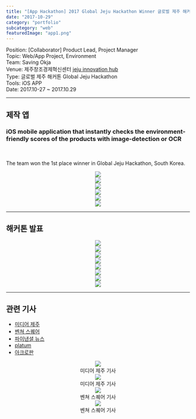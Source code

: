 ```yaml
---
title: "[App Hackathon] 2017 Global Jeju Hackathon Winner 글로벌 제주 해커톤 우승작 앱"
date: "2017-10-29"
category: "portfolio"
subcategory: "web"
featuredImage: "app1.png"
---
```


<div class="intro">
Position: [Collaborator] Product Lead, Project Manager <br />
Topic: Web/App Project, Environment <br />
Team: Saving Okja<br />
Venue: 제주창조경제혁신센터 <a target="_blank" rel="noreferrer" href="http://jccei.kr/">jeju innovation hub </a> <br />
Type: 글로벌 제주 해커톤 Global Jeju Hackathon <br />
Tools: iOS APP <br />
Date: 2017.10-27 ~ 2017.10.29
</div>

<hr />

## 제작 앱

<h3>iOS mobile application that instantly checks the environment-friendly scores of the products with image-detection or OCR</h3> <br />

The team won the 1st place winner in Global Jeju Hackathon, South Korea.

<figure class="verticalImg" style="display: block; margin: 0 auto; text-align: center">
<img src="app1.png" >
<figcaption></figcaption>
</figure>
<figure class="verticalImg" style="display: block; margin: 0 auto; text-align: center">
<img src="app3.png" >
<figcaption></figcaption>
</figure>
<figure class="verticalImg" style="display: block; margin: 0 auto; text-align: center">
<img src="app5.png" >
<figcaption></figcaption>
</figure>
<figure class="verticalImg" style="display: block; margin: 0 auto; text-align: center">
<img src="app6.png" >
<figcaption></figcaption>
</figure>
<figure class="verticalImg" style="display: block; margin: 0 auto; text-align: center">
<img src="app7.png" >
<figcaption></figcaption>
</figure>
<figure class="verticalImg" style="display: block; margin: 0 auto; text-align: center">
<img src="app8.png" >
<figcaption></figcaption>
</figure>

<hr />

## 해커톤 발표 
<figure style="display: block; margin: 0 auto; text-align: center">
<img src="0003.jpg" >
<figcaption></figcaption>
</figure>
<figure style="display: block; margin: 0 auto; text-align: center">
<img src="0004.jpg" >
<figcaption></figcaption>
</figure>
<figure style="display: block; margin: 0 auto; text-align: center">
<img src="0005.jpg" >
<figcaption></figcaption>
</figure>
<figure style="display: block; margin: 0 auto; text-align: center">
<img src="0006.jpg" >
<figcaption></figcaption>
</figure>
<figure style="display: block; margin: 0 auto; text-align: center">
<img src="0011.jpg" >
<figcaption></figcaption>
</figure>
<figure style="display: block; margin: 0 auto; text-align: center">
<img src="0013.jpg" >
<figcaption></figcaption>
</figure>
<figure style="display: block; margin: 0 auto; text-align: center">
<img src="0014.jpg" >
<figcaption></figcaption>
</figure>
<figure style="display: block; margin: 0 auto; text-align: center">
<img src="0016.jpg" >
<figcaption></figcaption>
</figure>

<hr />

## 관련 기사

- [미디어 제주](https://www.mediajeju.com/news/articleView.html?idxno=300562)
- [벤쳐 스퀘어](https://www.venturesquare.net/755362)
- [파이낸셜 뉴스](https://www.fnnews.com/news/201711010910579159)
- [platum](https://platum.kr/archives/90259)
- [아크로판](http://kr.acrofan.com/detail.php?number=71346&type=&lang=&UA=)

<figure style="display: block; margin: 0 auto; text-align: center">
<img src="mediajeju1.png" >
<figcaption>미디어 제주 기사</figcaption>
</figure>

<figure style="display: block; margin: 0 auto; text-align: center">
<img src="mediajeju2.png" >
<figcaption>미디어 제주 기사</figcaption>
</figure>


<figure style="display: block; margin: 0 auto; text-align: center">
<img src="ventureNews.png" >
<figcaption>벤쳐 스퀘어 기사</figcaption>
</figure>
<figure style="display: block; margin: 0 auto; text-align: center">
<img src="ventureNews2.png" >
<figcaption>벤쳐 스퀘어 기사</figcaption>
</figure>
